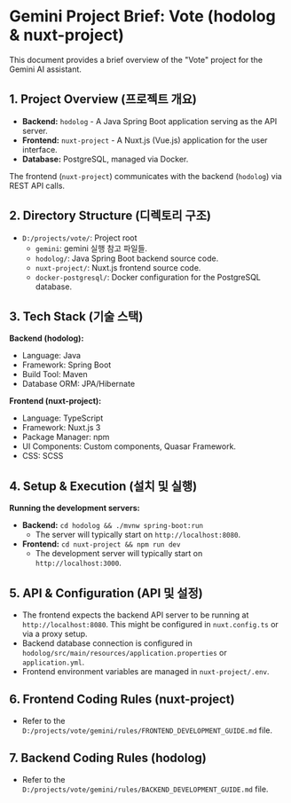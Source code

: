 # Gemini Project Brief: Vote (hodolog & nuxt-project)

This document provides a brief overview of the "Vote" project for the Gemini AI assistant.

## 1. Project Overview (프로젝트 개요)

- **Backend:** `hodolog` - A Java Spring Boot application serving as the API server.
- **Frontend:** `nuxt-project` - A Nuxt.js (Vue.js) application for the user interface.
- **Database:** PostgreSQL, managed via Docker.

The frontend (`nuxt-project`) communicates with the backend (`hodolog`) via REST API calls.

## 2. Directory Structure (디렉토리 구조)

- `D:/projects/vote/`: Project root
  - `gemini`: gemini 실행 참고 파일들.
  - `hodolog/`: Java Spring Boot backend source code.
  - `nuxt-project/`: Nuxt.js frontend source code.
  - `docker-postgresql/`: Docker configuration for the PostgreSQL database.

## 3. Tech Stack (기술 스택)

**Backend (hodolog):**

- Language: Java
- Framework: Spring Boot
- Build Tool: Maven
- Database ORM: JPA/Hibernate

**Frontend (nuxt-project):**

- Language: TypeScript
- Framework: Nuxt.js 3
- Package Manager: npm
- UI Components: Custom components, Quasar Framework.
- CSS: SCSS

## 4. Setup & Execution (설치 및 실행)

**Running the development servers:**

- **Backend:** `cd hodolog && ./mvnw spring-boot:run`
  - The server will typically start on `http://localhost:8080`.
- **Frontend:** `cd nuxt-project && npm run dev`
  - The development server will typically start on `http://localhost:3000`.

## 5. API & Configuration (API 및 설정)

- The frontend expects the backend API server to be running at `http://localhost:8080`. This might be configured in `nuxt.config.ts` or via a proxy setup.
- Backend database connection is configured in `hodolog/src/main/resources/application.properties` or `application.yml`.
- Frontend environment variables are managed in `nuxt-project/.env`.

## 6. Frontend Coding Rules (nuxt-project)

- Refer to the `D:/projects/vote/gemini/rules/FRONTEND_DEVELOPMENT_GUIDE.md` file.

## 7. Backend Coding Rules (hodolog)

- Refer to the `D:/projects/vote/gemini/rules/BACKEND_DEVELOPMENT_GUIDE.md`  file.
